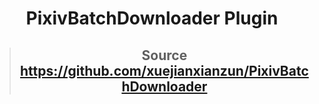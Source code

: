 # <center>PixivBatchDownloader Plugin</center>

> ## <center>Source https://github.com/xuejianxianzun/PixivBatchDownloader</center>

